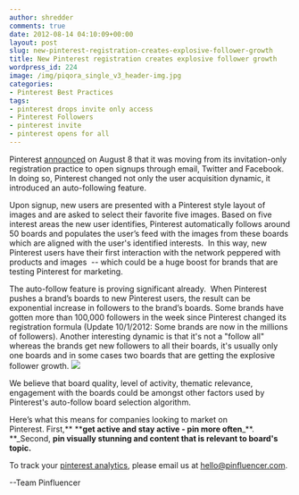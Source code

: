```yaml
---
author: shredder
comments: true
date: 2012-08-14 04:10:09+00:00
layout: post
slug: new-pinterest-registration-creates-explosive-follower-growth
title: New Pinterest registration creates explosive follower growth
wordpress_id: 224
image: /img/piqora_single_v3_header-img.jpg
categories:
- Pinterest Best Practices
tags:
- pinterest drops invite only access
- Pinterest Followers
- pinterest invite
- pinterest opens for all
---
```


Pinterest [announced](http://blog.pinterest.com/post/29014286768/pinterest-open-registration) on August 8 that it was moving from its invitation-only registration practice to open signups through email, Twitter and Facebook.  In doing so, Pinterest changed not only the user acquisition dynamic, it introduced an auto-following feature.

Upon signup, new users are presented with a Pinterest style layout of images and are asked to select their favorite five images. Based on five interest areas the new user identifies, Pinterest automatically follows around 50 boards and populates the user’s feed with the images from these boards which are aligned with the user's identified interests.  In this way, new Pinterest users have their first interaction with the network peppered with products and images  -- which could be a huge boost for brands that are testing Pinterest for marketing.

The auto-follow feature is proving significant already.  When Pinterest pushes a brand’s boards to new Pinterest users, the result can be exponential increase in followers to the brand’s boards. Some brands have gotten more than 100,000 followers in the week since Pinterest changed its registration formula (Update 10/1/2012: Some brands are now in the millions of followers). Another interesting dynamic is that it's not a "follow all" whereas the brands get new followers to all their boards, it's usually only one boards and in some cases two boards that are getting the explosive follower growth. [![](http://blog.pinfluencer.com/wp-content/uploads/2012/08/brandb-300x131.png)](http://blog.pinfluencer.com/wp-content/uploads/2012/08/brandb.png)

We believe that board quality, level of activity, thematic relevance, engagement with the boards could be amongst other factors used by Pinterest's auto-follow board selection algorithm.

Here’s what this means for companies looking to market on Pinterest. First,** ****get active and stay active - pin more often**_**. **_Second, **pin visually stunning and content that is relevant to board's topic.**

To track your [pinterest analytics](http://www.pinfluencer.com), please email us at hello@pinfluencer.com.

--Team Pinfluencer


